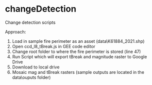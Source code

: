 # changeDetection
Change detection scripts 

Approach:
1. Load in sample fire perimeter as an asset (data\K61884_2021.shp)
2. Open ccd_l8_tBreak.js in GEE code editor
3. Change root folder to where the fire perimeter is stored (line 47)
4. Run Script which will export tBreak and magnitude raster to Google Drive
6. Download to local drive
7. Mosaic mag and tBreak rasters (sample outputs are located in the data\ouputs folder)

